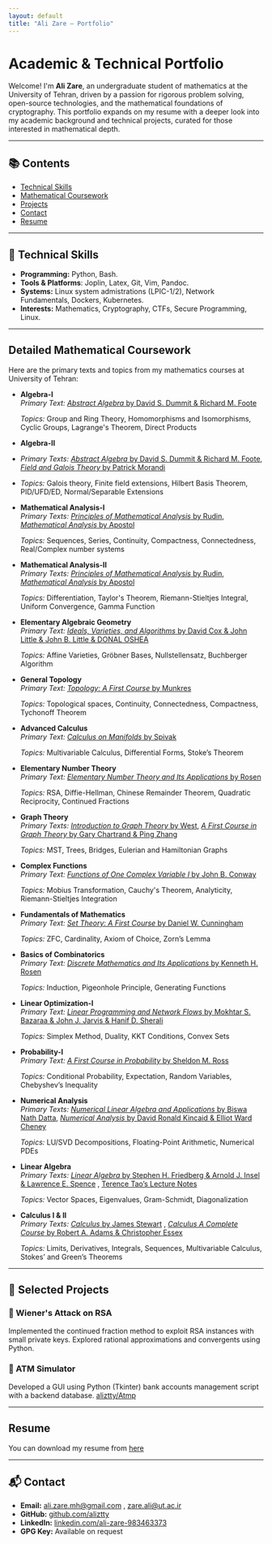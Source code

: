 ```yaml
---
layout: default
title: "Ali Zare – Portfolio"
---
```


# Academic & Technical Portfolio

Welcome! I'm **Ali Zare**, an undergraduate student of mathematics at the University of Tehran, driven by a passion for rigorous problem solving, open-source technologies, and the mathematical foundations of cryptography. This portfolio expands on my resume with a deeper look into my academic background and technical projects, curated for those interested in mathematical depth.

---

## 📚 Contents
- [Technical Skills](#-technical-skills)
- [Mathematical Coursework](#detailed-mathematical-coursework)
- [Projects](#-selected-projects)
- [Contact](#-contact)
- [Resume](#-resume)

----

## 🔧 Technical Skills

- **Programming:** Python, Bash.
- **Tools & Platforms**: Joplin, Latex, Git, Vim, Pandoc.
- **Systems:** Linux system admistrations (LPIC-1/2), Network Fundamentals, Dockers, Kubernetes.
- **Interests:** Mathematics, Cryptography, CTFs, Secure Programming, Linux.

---

## Detailed Mathematical Coursework

Here are the primary texts and topics from my mathematics courses at University of Tehran:

*  **Algebra-I**  
   *Primary Text:* [*Abstract Algebra* by David S. Dummit & Richard M. Foote](https://www.google.com/books/edition/Abstract_Algebra/KIGbCgAAQBAJ?hl=en&kptab=getbook)

   *Topics:* Group and Ring Theory, Homomorphisms and Isomorphisms, Cyclic Groups, Lagrange's Theorem, Direct Products

*  **Algebra-II**  
*   *Primary Texts:* [*Abstract Algebra* by David S. Dummit & Richard M. Foote](https://www.google.com/books/edition/Abstract_Algebra/KIGbCgAAQBAJ?hl=en&kptab=getbook), [*Field and Galois Theory* by Patrick Morandi](https://www.google.com/books/edition/Field_and_Galois_Theory/x_DjBwAAQBAJ?hl=en&gbpv=0)

*   *Topics:* Galois theory, Finite field extensions, Hilbert Basis Theorem, PID/UFD/ED, Normal/Separable Extensions

* **Mathematical Analysis-I**  
   *Primary Texts:* [*Principles of Mathematical Analysis* by Rudin](https://www.google.com/books/edition/Principles_of_Mathematical_Analysis/yifvAAAAMAAJ?hl=en&gbpv=0&bsq=principal%20of%20mathematical%20analysis%20by%20rudin), [*Mathematical Analysis* by Apostol](https://www.google.com/books/edition/Mathematical_Analysis/ZRK-PAAACAAJ?hl=en)

   *Topics:* Sequences, Series, Continuity, Compactness, Connectedness, Real/Complex number systems

* **Mathematical Analysis-II**  
   *Primary Texts:* [*Principles of Mathematical Analysis* by Rudin](https://www.google.com/books/edition/Principles_of_Mathematical_Analysis/yifvAAAAMAAJ?hl=en&gbpv=0&bsq=principal%20of%20mathematical%20analysis%20by%20rudin), [*Mathematical Analysis* by Apostol](https://www.google.com/books/edition/Mathematical_Analysis/ZRK-PAAACAAJ?hl=en)

   *Topics:* Differentiation, Taylor's Theorem, Riemann-Stieltjes Integral, Uniform Convergence, Gamma Function

* **Elementary Algebraic Geometry**  
   *Primary Text:* [*Ideals, Varieties, and Algorithms* by David Cox & John Little & John B. Little & DONAL OSHEA](https://www.google.com/books/edition/Ideals_Varieties_and_Algorithms/rvHiBwAAQBAJ?hl=en&gbpv=0)

   *Topics:* Affine Varieties, Gröbner Bases, Nullstellensatz, Buchberger Algorithm

* **General Topology**  
   *Primary Text:* [*Topology: A First Course* by Munkres](https://www.google.com/books/edition/Topology/NnCjQgAACAAJ?hl=en)

   *Topics:* Topological spaces, Continuity, Connectedness, Compactness, Tychonoff Theorem

* **Advanced Calculus**  
   *Primary Text:* [*Calculus on Manifolds* by Spivak](https://www.google.com/books/edition/Calculus_on_Manifolds/oMGc3zwvw34C?hl=en&gbpv=0)

   *Topics:* Multivariable Calculus, Differential Forms, Stoke’s Theorem

* **Elementary Number Theory**  
   *Primary Text:* [*Elementary Number Theory and Its Applications* by Rosen](https://www.google.com/books/edition/Elementary_Number_Theory_and_Its_Applica/HOMZAQAAIAAJ?hl=en&gbpv=0&bsq=Elementary%20Number%20Theory%20and%20its%20application%20by%20Kenneth%20H.%20Rosen%20edition%205th)

   *Topics:* RSA, Diffie-Hellman, Chinese Remainder Theorem, Quadratic Reciprocity, Continued Fractions

* **Graph Theory**  
   *Primary Texts:* [*Introduction to Graph Theory* by West](https://www.google.com/books/edition/Introduction_to_Graph_Theory/61gtAAAACAAJ?hl=en), [*A First Course in Graph Theory* by Gary Chartrand & Ping Zhang](https://www.google.com/books/edition/A_First_Course_in_Graph_Theory/ocIr0RHyI8oC?hl=en&gbpv=1&dq=A+first+course+in+graph+theory+by+chartrand+Zhang&printsec=frontcover)

   *Topics:* MST, Trees, Bridges, Eulerian and Hamiltonian Graphs

* **Complex Functions**  
   *Primary Text:* [*Functions of One Complex Variable I* by John B. Conway](https://www.google.com/books/edition/Functions_of_One_Complex_Variable_I/zh_SBwAAQBAJ?hl=en&gbpv=0)

   *Topics:* Mobius Transformation, Cauchy's Theorem, Analyticity, Riemann-Stieltjes Integration

* **Fundamentals of Mathematics**  
   *Primary Text:* [*Set Theory: A First Course* by Daniel W. Cunningham](https://www.google.com/books/edition/Set_Theory/S1GJDAAAQBAJ?hl=en&gbpv=0)

   *Topics:* ZFC, Cardinality, Axiom of Choice, Zorn’s Lemma

* **Basics of Combinatorics**  
   *Primary Text:* [*Discrete Mathematics and Its Applications* by Kenneth H. Rosen](https://www.google.com/books/edition/Discrete_Mathematics_and_Its_Application/efMmtAEACAAJ?hl=en)

   *Topics:* Induction, Pigeonhole Principle, Generating Functions

* **Linear Optimization-I**  
   *Primary Text:* [*Linear Programming and Network Flows* by Mokhtar S. Bazaraa & John J. Jarvis & Hanif D. Sherali](https://www.google.com/books/edition/Linear_Programming_and_Network_Flows/AW9v7GyuncsC?hl=en&gbpv=0)

   *Topics:* Simplex Method, Duality, KKT Conditions, Convex Sets

* **Probability-I**  
   *Primary Text:* [*A First Course in Probability* by Sheldon M. Ross](https://www.google.com/books/edition/A_First_Course_in_Probability/hHgpAQAAMAAJ?hl=en&gbpv=0&bsq=A%20First%20Course%20in%20Probability%20by%20Sheldon%20Ross)

   *Topics:* Conditional Probability, Expectation, Random Variables, Chebyshev’s Inequality

* **Numerical Analysis**  
   *Primary Texts:* [*Numerical Linear Algebra and Applications* by Biswa Nath Datta](https://www.google.com/books/edition/Numerical_Linear_Algebra_and_Application/-tW8-FUoxWwC?hl=en&gbpv=0), [*Numerical Analysis* by David Ronald Kincaid & Elliot Ward Cheney](https://www.google.com/books/edition/Numerical_Analysis/kPDtAp3UZtIC?hl=en&gbpv=0)

   *Topics:* LU/SVD Decompositions, Floating-Point Arithmetic, Numerical PDEs

* **Linear Algebra**  
   *Primary Texts:* [*Linear Algebra* by Stephen H. Friedberg & Arnold J. Insel & Lawrence E. Spence](https://www.google.com/books/edition/Linear_Algebra/HCUlAQAAIAAJ?hl=en&gbpv=0&bsq=Linear%20Algebra%20by%20friedberg) , [Terence Tao’s Lecture Notes](https://terrytao.wordpress.com/wp-content/uploads/2016/12/linear-algebra-notes.pdf)  

   *Topics:* Vector Spaces, Eigenvalues, Gram-Schmidt, Diagonalization

* **Calculus I & II**  
   *Primary Texts:* [*Calculus* by James Stewart](https://search.worldcat.org/title/1422865781) , [*Calculus A Complete Course* by Robert A. Adams & Christopher Essex](https://search.worldcat.org/title/1039886914?oclcNum=1039886914)

   *Topics:* Limits, Derivatives, Integrals, Sequences, Multivariable Calculus, Stokes’ and Green’s Theorems

---
## 🧪 Selected Projects

### 🔐 Wiener's Attack on RSA
Implemented the continued fraction method to exploit RSA instances with small private keys. Explored rational approximations and convergents using Python.  

### 🏧 ATM Simulator
Developed a GUI using Python (Tkinter) bank accounts management script with a backend database. [aliztty/Atmp](https://github.com/aliztty/Atmp)

---
## Resume

You can download my resume from [here](resume/resume.pdf)

---
## 📬 Contact

- **Email:** [ali.zare.mh@gmail.com](mailto:ali.zare.mh@gmail.com) , [zare.ali@ut.ac.ir](mailto:zare.ali@ut.ac.ir)
- **GitHub:** [github.com/aliztty](https://github.com/aliztty)  
- **LinkedIn:** [linkedin.com/ali-zare-983463373](https://linkedin.com/in/ali-zare-983463373)  
- **GPG Key:** Available on request


